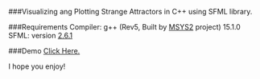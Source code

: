 
###Visualizing ang Plotting Strange Attractors in C++ using SFML library.

###Requirements
Compiler: g++ (Rev5, Built by [MSYS2](https://packages.msys2.org/packages/mingw-w64-x86_64-gcc) project) 15.1.0 <br/>
SFML: version [2.6.1](https://www.sfml-dev.org/documentation/2.6.1/) <br/>

###Demo
[Click Here.](https://www.tiktok.com/@codingwithmackenzie/video/7522653882242059538)

I hope you enjoy!